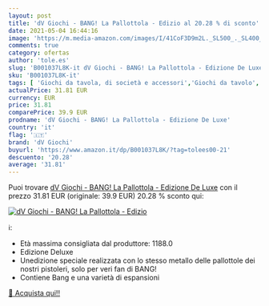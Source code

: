 ```yaml
---
layout: post
title: 'dV Giochi - BANG! La Pallottola - Edizio al 20.28 % di sconto'
date: 2021-05-04 16:44:16
image: 'https://m.media-amazon.com/images/I/41CoF3D9m2L._SL500_._SL400_.jpg'
comments: true
category: ofertas
author: 'tole.es'
slug: 'B001037L8K-it dV Giochi - BANG! La Pallottola - Edizione De Luxe'
sku: 'B001037L8K-it'
tags: [ 'Giochi da tavola, di società e accessori','Giochi da tavolo','Giochi di società','Giochi e giocattoli','dv giochi', ]
actualPrice: 31.81 EUR
currency: EUR
price: 31.81
comparePrice: 39.9 EUR
prodname: 'dV Giochi - BANG! La Pallottola - Edizione De Luxe'
country: 'it'
flag: '🇮🇹'
brand: 'dV Giochi'
buyurl: 'https://www.amazon.it/dp/B001037L8K/?tag=tolees00-21'
descuento: '20.28'
average: '31.81'
---
```


Puoi trovare [dV Giochi - BANG! La Pallottola - Edizione De Luxe](https://www.amazon.it/dp/B001037L8K/?tag=tolees00-21) con il prezzo 31.81 EUR (originale: 39.9 EUR) 20.28 % sconto qui:

[![dV Giochi - BANG! La Pallottola - Edizio](https://m.media-amazon.com/images/I/41CoF3D9m2L._SL500_._SL400_.jpg)](https://www.amazon.it/dp/B001037L8K/?tag=tolees00-21)

ℹ️:

- Età massima consigliata dal produttore: 1188.0
- Edizione Deluxe
- Unedizione speciale realizzata con lo stesso metallo delle pallottole dei nostri pistoleri, solo per veri fan di BANG!
- Contiene Bang e una varietà di espansioni

[🛒 Acquista qui!!](https://www.amazon.it/dp/B001037L8K/?tag=tolees00-21)
